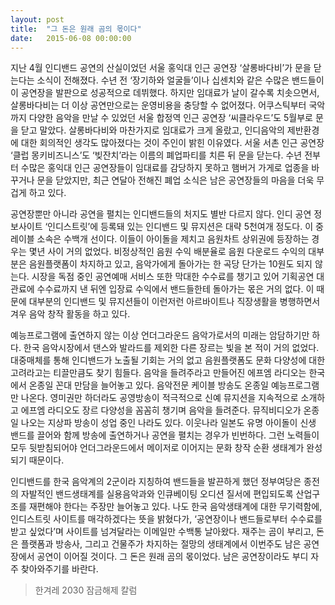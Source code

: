```yaml
---
layout: post
title:  "그 돈은 원래 곰의 몫이다"
date:   2015-06-08 00:00:00
---
```


지난 4월 인디밴드 공연의 산실이었던 서울 홍익대 인근 공연장 ‘살롱바다비’가 문을 닫는다는 소식이 전해졌다. 수년 전 ‘장기하와 얼굴들’이나 십센치와 같은 수많은 밴드들이 이 공연장을 발판으로 성공적으로 데뷔했다. 하지만 임대료가 날이 갈수록 치솟으면서, 살롱바다비는 더 이상 공연만으로는 운영비용을 충당할 수 없어졌다. 어쿠스틱부터 국악까지 다양한 음악을 만날 수 있었던 서울 합정역 인근 공연장 ‘씨클라우드’도 5월부로 문을 닫고 말았다. 살롱바다비와 마찬가지로 임대료가 크게 올랐고, 인디음악의 제반환경에 대한 회의적인 생각도 많아졌다는 것이 주인이 밝힌 이유였다. 서울 서촌 인근 공연장 ‘클럽 몽키비즈니스’도 ‘빚잔치’라는 이름의 폐업파티를 치른 뒤 문을 닫는다. 수년 전부터 수많은 홍익대 인근 공연장들이 임대료를 감당하지 못하고 햄버거 가게로 업종을 바꾸거나 문을 닫았지만, 최근 연달아 전해진 폐업 소식은 남은 공연장들의 마음을 더욱 무겁게 하고 있다.

공연장뿐만 아니라 공연을 펼치는 인디밴드들의 처지도 별반 다르지 않다. 인디 공연 정보사이트 ‘인디스트릿’에 등록돼 있는 인디밴드 및 뮤지션은 대략 5천여개 정도다. 이 중 레이블 소속은 수백개 선이다. 이들이 아이돌을 제치고 음원차트 상위권에 등장하는 경우는 몇년 사이 거의 없었다. 비정상적인 음원 수익 배분율로 음원 다운로드 수익의 대부분은 음원플랫폼이 차지하고 있고, 음악가에게 돌아가는 한 곡당 단가는 10원도 되지 않는다. 시장을 독점 중인 공연예매 서비스 또한 막대한 수수료를 챙기고 있어 기획공연 대관료에 수수료까지 낸 뒤엔 입장료 수익에서 밴드들한테 돌아가는 몫은 거의 없다. 이 때문에 대부분의 인디밴드 및 뮤지션들이 이런저런 아르바이트나 직장생활을 병행하면서 겨우 음악 창작 활동을 하고 있다.

예능프로그램에 출연하지 않는 이상 언더그라운드 음악가로서의 미래는 암담하기만 하다. 한국 음악시장에서 댄스와 발라드를 제외한 다른 장르는 빛을 본 적이 거의 없었다. 대중매체를 통해 인디밴드가 노출될 기회는 거의 없고 음원플랫폼도 문화 다양성에 대한 고려라고는 티끌만큼도 찾기 힘들다. 음악을 들려주라고 만들어진 에프엠 라디오는 한국에서 온종일 꼰대 만담을 늘어놓고 있다. 음악전문 케이블 방송도 온종일 예능프로그램만 나온다. 영미권만 하더라도 공영방송이 적극적으로 신예 뮤지션을 지속적으로 소개하고 에프엠 라디오도 장르 다양성을 꼼꼼히 챙기며 음악을 들려준다. 뮤직비디오가 온종일 나오는 지상파 방송이 성업 중인 나라도 있다. 이웃나라 일본도 유명 아이돌이 신생 밴드를 끌어와 함께 방송에 출연하거나 공연을 펼치는 경우가 빈번하다. 그런 노력들이 모두 뒷받침되어야 언더그라운드에서 메이저로 이어지는 문화 창작 순환 생태계가 완성되기 때문이다.

인디밴드를 한국 음악계의 2군이라 지칭하여 밴드들을 발끈하게 했던 정부여당은 종전의 자발적인 밴드생태계를 실용음악과와 인큐베이팅 오디션 질서에 편입되도록 산업구조를 재편해야 한다는 주장만 늘어놓고 있다. 나도 한국 음악생태계에 대한 무기력함에, 인디스트릿 사이트를 매각하겠다는 뜻을 밝혔다가, ‘공연장이나 밴드들로부터 수수료를 받고 싶었다’며 사이트를 넘겨달라는 이메일만 수백통 날아왔다. 재주는 곰이 부리고, 돈은 플랫폼과 방송사, 그리고 건물주가 차지하는 절망의 생태계에서 이번주도 남은 공연장에서 공연이 이어질 것이다. 그 돈은 원래 곰의 몫이었다. 남은 공연장이라도 부디 자주 찾아와주기를 바란다.

> 한겨레 2030 잠금해제 칼럼
